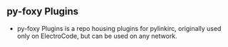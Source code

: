 ## py-foxy Plugins

* py-foxy Plugins is a repo housing plugins for pylinkirc,
    originally used only on ElectroCode, but can be used 
    on any network.
  